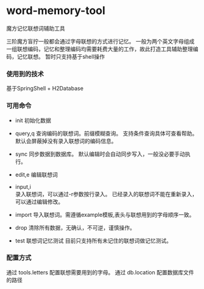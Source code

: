 # word-memory-tool
魔方记忆联想词辅助工具

三阶魔方盲拧一般都会通过字母联想的方式进行记忆。
一般为两个英文字母组成一组联想编码，记忆和整理编码均需要耗费大量的工作，故此打造工具辅助整理编码，记忆联想。
暂时只支持基于shell操作
### 使用到的技术
基于SpringShell + H2Database
### 可用命令
- init 
  初始化数据

- query,q
  查询编码的联想词。前缀模糊查询。
  支持条件查询具体可查看帮助。
  默认会屏蔽掉没有录入联想词的编码信息。

- sync
  同步数据到数据库。
  默认编辑时会自动同步写入，一般没必要手动执行。

- edit,e
  编辑联想词

- input,i     
  录入联想词，可以通过-r参数按行录入。
  已经录入的联想词不能在重新录入，可以通过编辑修改。
  
- import
  导入联想词。需遵循example模板,表头与联想用到的字母顺序一致。
  
- drop
  清除所有数据，无确认，不可逆，谨慎操作。
  
- test 
	联想词记忆测试
  	目前只支持所有未记住的联想词做记忆测试。
### 配置方式
通过 tools.letters 配置联想需要用到的字母。
通过 db.location 配置数据库文件的路径


